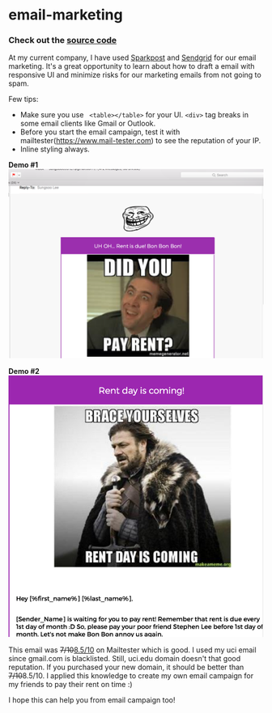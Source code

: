 # email-marketing
### Check out the [source code](pay-rent.html)
At my current company, I have used [Sparkpost](https://app.sparkpost.com/) and [Sendgrid](https://sendgrid.com/) for our email marketing.
It's a great opportunity to learn about how to draft a email with responsive UI and minimize risks for our marketing emails from
not going to spam.

Few tips:
* Make sure you use ``` <table></table>``` for your UI. ```<div>``` tag breaks in some email clients like Gmail or Outlook.
* Before you start the email campaign, test it with mailtester(https://www.mail-tester.com) to see the reputation of your IP.
* Inline styling always.

**Demo #1**
![alt text](demo.png "demo")

**Demo #2**
![alt text](demo2.png "demo2")

This email was ~~7/10~~[8.5/10](https://www.mail-tester.com/web-g6ipn) on Mailtester which is good. I used my uci email since gmail.com is blacklisted. Still, uci.edu domain doesn't that good reputation.
If you purchased your new domain, it should be better than ~~7/10~~8.5/10.
I applied this knowledge to create my own email campaign for my friends to pay their rent on time :)

I hope this can help you from email campaign too!
